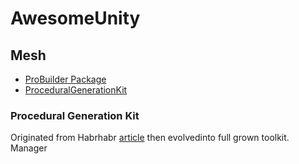 # AwesomeUnity

## Mesh
- [ProBuilder Package](https://docs.unity3d.com/Packages/com.unity.probuilder@4.0/manual/installing.html)
- [ProceduralGenerationKit](https://github.com/Syomus/ProceduralToolkit)



### Procedural Generation Kit

Originated from Habrhabr [article](https://habr.com/ru/post/196862/) then evolvedinto full grown toolkit. Manager 
